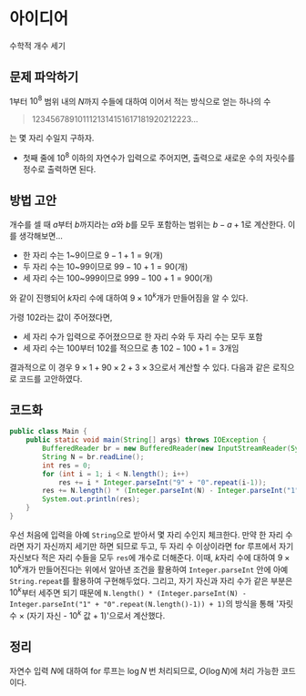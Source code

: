# 아이디어
수학적 개수 세기

## 문제 파악하기
1부터 $10^8$ 범위 내의 $N$까지 수들에 대하여 이어서 적는 방식으로 얻는 하나의 수

> 1234567891011121314151617181920212223...

는 몇 자리 수일지 구하자.
- 첫째 줄에 $10^8$ 이하의 자연수가 입력으로 주어지면, 출력으로 새로운 수의 자릿수를 정수로 출력하면 된다.

## 방법 고안
개수를 셀 때 $a$부터 $b$까지라는 $a$와 $b$를 모두 포함하는 범위는 $b-a+1$로 계산한다. 이를 생각해보면...

- 한 자리 수는 1~9이므로 $9 - 1 + 1 = 9$(개)
- 두 자리 수는 10~99이므로 $99 - 10 + 1 = 90$(개)
- 세 자리 수는 100~999이므로 $999 - 100 + 1 = 900$(개)

와 같이 진행되어 $k$자리 수에 대하여 $9×10^k$개가 만들어짐을 알 수 있다.

가령 102라는 값이 주어졌다면,
- 세 자리 수가 입력으로 주어졌으므로 한 자리 수와 두 자리 수는 모두 포함
- 세 자리 수는 100부터 102를 적으므로 총 $102 - 100 + 1 = 3$개임

결과적으로 이 경우 $9 × 1 + 90 × 2 + 3 × 3$으로서 계산할 수 있다. 다음과 같은 로직으로 코드를 고안하였다.


## 코드화
```JAVA
public class Main {
    public static void main(String[] args) throws IOException {
        BufferedReader br = new BufferedReader(new InputStreamReader(System.in));
        String N = br.readLine();
        int res = 0;
        for (int i = 1; i < N.length(); i++)
            res += i * Integer.parseInt("9" + "0".repeat(i-1));
        res += N.length() * (Integer.parseInt(N) - Integer.parseInt("1" + "0".repeat(N.length()-1)) + 1);
        System.out.println(res);
    }
}
```

우선 처음에 입력을 아예 `String`으로 받아서 몇 자리 수인지 체크한다. 만약 한 자리 수라면 자기 자신까지 세기만 하면 되므로 두고, 두 자리 수 이상이라면 for 루프에서 자기 자신보다 적은 자리 수들을 모두 `res`에 개수로 더해준다. 이때,  $k$자리 수에 대하여 $9×10^k$개가 만들어진다는 위에서 알아낸 조건을 활용하여 `Integer.parseInt`  안에 아예 `String.repeat`를 활용하여 구현해두었다. 그리고, 자기 자신과 자리 수가 같은 부분은 $10^k$부터 세주면 되기 때문에  `N.length() * (Integer.parseInt(N) - Integer.parseInt("1" + "0".repeat(N.length()-1)) + 1)`의 방식을 통해 '자릿수 × (자기 자신 - $10^k$ 값 + 1)'으로서 계산했다.
    

## 정리
자연수 입력 $N$에 대하여 for 루프는 $\log N$ 번 처리되므로, $O(\log N)$에 처리 가능한 코드이다.
